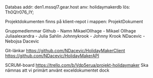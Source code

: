 Databas
addr: den1.mssql7.gear.host
anv: holidaymakerdb
lös: Th0Q!r076_IY;

Projektdokumenten finns på klient-repot i mappen:
ProjektDokument

Gruppmedlemmar
Github 		- 	Namn
MikaelOllhage	- 	Mikael Ollhage
Juliaalexandra	- 	Julia Sahlin
Johnnykrook 	-	Johnny Krook
NDacevic 	-	Nebojsa Dacevic

Git-länkar
https://github.com/NDacevic/HolidayMakerClient
https://github.com/NDacevic/HolidayMakerAPI

SCRUM-board
https://trello.com/b/Vdp5erua/projekt-holidaymaker
Ska nämnas att vi primärt använt exceldokumentet dock
	
